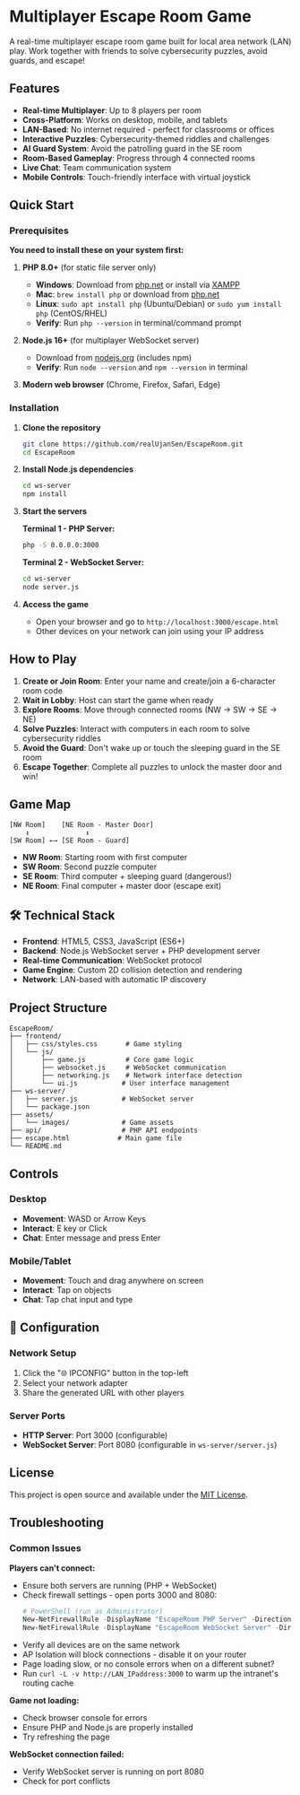 #  Multiplayer Escape Room Game

A real-time multiplayer escape room game built for local area network (LAN) play. Work together with friends to solve cybersecurity puzzles, avoid guards, and escape!

##  Features

- **Real-time Multiplayer**: Up to 8 players per room
- **Cross-Platform**: Works on desktop, mobile, and tablets
- **LAN-Based**: No internet required - perfect for classrooms or offices
- **Interactive Puzzles**: Cybersecurity-themed riddles and challenges
- **AI Guard System**: Avoid the patrolling guard in the SE room
- **Room-Based Gameplay**: Progress through 4 connected rooms
- **Live Chat**: Team communication system
- **Mobile Controls**: Touch-friendly interface with virtual joystick

##  Quick Start

### Prerequisites

**You need to install these on your system first:**

1. **PHP 8.0+** (for static file server only)
   - **Windows**: Download from [php.net](https://windows.php.net/download/) or install via [XAMPP](https://www.apachefriends.org/)
   - **Mac**: `brew install php` or download from [php.net](https://php.net/downloads)
   - **Linux**: `sudo apt install php` (Ubuntu/Debian) or `sudo yum install php` (CentOS/RHEL)
   - **Verify**: Run `php --version` in terminal/command prompt

2. **Node.js 16+** (for multiplayer WebSocket server)
   - Download from [nodejs.org](https://nodejs.org/) (includes npm)
   - **Verify**: Run `node --version` and `npm --version` in terminal

3. **Modern web browser** (Chrome, Firefox, Safari, Edge)

### Installation

1. **Clone the repository**
   ```bash
   git clone https://github.com/realUjanSen/EscapeRoom.git
   cd EscapeRoom
   ```

2. **Install Node.js dependencies**
   ```bash
   cd ws-server
   npm install
   ```

3. **Start the servers**

   **Terminal 1 - PHP Server:**
   ```bash
   php -S 0.0.0.0:3000
   ```

   **Terminal 2 - WebSocket Server:**
   ```bash
   cd ws-server
   node server.js
   ```

4. **Access the game**
   - Open your browser and go to `http://localhost:3000/escape.html`
   - Other devices on your network can join using your IP address

##  How to Play

1. **Create or Join Room**: Enter your name and create/join a 6-character room code
2. **Wait in Lobby**: Host can start the game when ready
3. **Explore Rooms**: Move through connected rooms (NW → SW → SE → NE)
4. **Solve Puzzles**: Interact with computers in each room to solve cybersecurity riddles
5. **Avoid the Guard**: Don't wake up or touch the sleeping guard in the SE room
6. **Escape Together**: Complete all puzzles to unlock the master door and win!

##  Game Map

```
[NW Room]    [NE Room - Master Door]
    ↕              ↕
[SW Room] ←→ [SE Room - Guard]
```

- **NW Room**: Starting room with first computer
- **SW Room**: Second puzzle computer
- **SE Room**: Third computer + sleeping guard (dangerous!)
- **NE Room**: Final computer + master door (escape exit)

## 🛠️ Technical Stack

- **Frontend**: HTML5, CSS3, JavaScript (ES6+)
- **Backend**: Node.js WebSocket server + PHP development server
- **Real-time Communication**: WebSocket protocol
- **Game Engine**: Custom 2D collision detection and rendering
- **Network**: LAN-based with automatic IP discovery

##  Project Structure

```
EscapeRoom/
├── frontend/
│   ├── css/styles.css       # Game styling
│   └── js/
│       ├── game.js          # Core game logic
│       ├── websocket.js     # WebSocket communication
│       ├── networking.js    # Network interface detection
│       └── ui.js           # User interface management
├── ws-server/
│   ├── server.js           # WebSocket server
│   └── package.json
├── assets/
│   └── images/             # Game assets
├── api/                    # PHP API endpoints
├── escape.html            # Main game file
└── README.md
```

##  Controls

### Desktop
- **Movement**: WASD or Arrow Keys
- **Interact**: E key or Click
- **Chat**: Enter message and press Enter

### Mobile/Tablet
- **Movement**: Touch and drag anywhere on screen
- **Interact**: Tap on objects
- **Chat**: Tap chat input and type

## 🔧 Configuration

### Network Setup
1. Click the "🌐 IPCONFIG" button in the top-left
2. Select your network adapter
3. Share the generated URL with other players

### Server Ports
- **HTTP Server**: Port 3000 (configurable)
- **WebSocket Server**: Port 8080 (configurable in `ws-server/server.js`)


##  License

This project is open source and available under the [MIT License](LICENSE).

##  Troubleshooting

### Common Issues

**Players can't connect:**
- Ensure both servers are running (PHP + WebSocket)
- Check firewall settings - open ports 3000 and 8080:
  ```powershell
  # PowerShell (run as Administrator)
  New-NetFirewallRule -DisplayName "EscapeRoom PHP Server" -Direction Inbound -Protocol TCP -LocalPort 3000 -Action Allow
  New-NetFirewallRule -DisplayName "EscapeRoom WebSocket Server" -Direction Inbound -Protocol TCP -LocalPort 8080 -Action Allow
  ```
- Verify all devices are on the same network
- AP Isolation will block connections - disable it on your router
- Page loading slow, or no console errors when on a different subnet?
- Run `curl -L -v http://LAN_IPaddress:3000` to warm up the intranet's routing cache

**Game not loading:**
- Check browser console for errors
- Ensure PHP and Node.js are properly installed
- Try refreshing the page

**WebSocket connection failed:**
- Verify WebSocket server is running on port 8080
- Check for port conflicts

